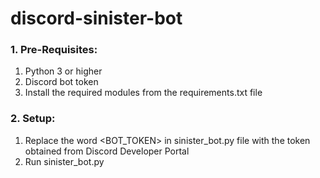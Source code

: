 # discord-sinister-bot

### 1. Pre-Requisites:
1. Python 3 or higher
2. Discord bot token
3. Install the required modules from the requirements.txt file

### 2. Setup:
1. Replace the word <BOT_TOKEN> in sinister_bot.py file with the token obtained from Discord Developer Portal<br>
2. Run sinister_bot.py
